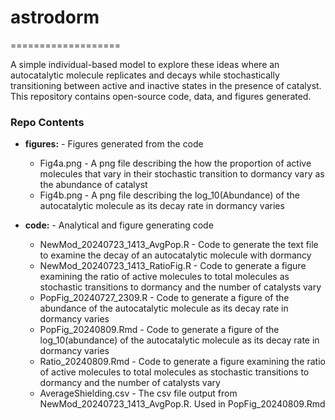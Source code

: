 # astrodorm
===================

A simple individual-based model to explore these ideas where an autocatalytic molecule replicates and decays while stochastically transitioning between active and inactive states in the presence of catalyst. This repository contains open-source code, data, and figures generated. 

### Repo Contents

* **figures:** - Figures generated from the code
  * Fig4a.png - A png file describing the how the proportion of active molecules that vary in their stochastic transition to dormancy vary as the abundance of catalyst
  * Fig4b.png - A png file describing the log_10(Abundance) of the autocatalytic molecule as its decay rate in dormancy varies

* **code:** - Analytical and figure generating code
  * NewMod_20240723_1413_AvgPop.R - Code to generate the text file to examine the decay of an autocatalytic molecule with dormancy
  * NewMod_20240723_1413_RatioFig.R - Code to generate a figure examining the ratio of active molecules to total molecules as stochastic transitions to dormancy and the number of catalysts vary
  * PopFig_20240727_2309.R - Code to generate a figure of the abundance of the autocatalytic molecule as its decay rate in dormancy varies
  * PopFig_20240809.Rmd - Code to generate a figure of the log_10(abundance) of the autocatalytic molecule as its decay rate in dormancy varies
  * Ratio_20240809.Rmd - Code to generate a figure examining the ratio of active molecules to total molecules as stochastic transitions to dormancy and the number of catalysts vary
  * AverageShielding.csv - The csv file output from NewMod_20240723_1413_AvgPop.R. Used in PopFig_20240809.Rmd
